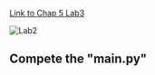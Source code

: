 
[Link to Chap 5 Lab3](https://docs.google.com/presentation/d/1r3h2R9JwK9HK_U2Ia-zncL0BSjHV6Giu6ugNJ6yZpgc/edit#slide=id.g16b5233a379_0_49)

![Lab2](https://awesomescreenshot.s3.amazonaws.com/image/1352303/33465365-f5b9ced7802c33738ed21c417b5d28c1.png?X-Amz-Algorithm=AWS4-HMAC-SHA256&X-Amz-Credential=AKIAJSCJQ2NM3XLFPVKA%2F20221017%2Fus-east-1%2Fs3%2Faws4_request&X-Amz-Date=20221017T065737Z&X-Amz-Expires=28800&X-Amz-SignedHeaders=host&X-Amz-Signature=a99c5e1d94b8655efb4e97fc472ed4e75f6dc8cb899de9aa9474a883fc757db8)

## Compete the "main.py"


